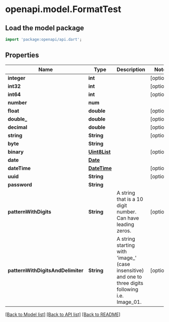 # openapi.model.FormatTest

## Load the model package
```dart
import 'package:openapi/api.dart';
```

## Properties
Name | Type | Description | Notes
------------ | ------------- | ------------- | -------------
**integer** | **int** |  | [optional] 
**int32** | **int** |  | [optional] 
**int64** | **int** |  | [optional] 
**number** | **num** |  | 
**float** | **double** |  | [optional] 
**double_** | **double** |  | [optional] 
**decimal** | **double** |  | [optional] 
**string** | **String** |  | [optional] 
**byte** | **String** |  | 
**binary** | [**Uint8List**](Uint8List.md) |  | [optional] 
**date** | [**Date**](Date.md) |  | 
**dateTime** | [**DateTime**](DateTime.md) |  | [optional] 
**uuid** | **String** |  | [optional] 
**password** | **String** |  | 
**patternWithDigits** | **String** | A string that is a 10 digit number. Can have leading zeros. | [optional] 
**patternWithDigitsAndDelimiter** | **String** | A string starting with 'image_' (case insensitive) and one to three digits following i.e. Image_01. | [optional] 

[[Back to Model list]](../README.md#documentation-for-models) [[Back to API list]](../README.md#documentation-for-api-endpoints) [[Back to README]](../README.md)


